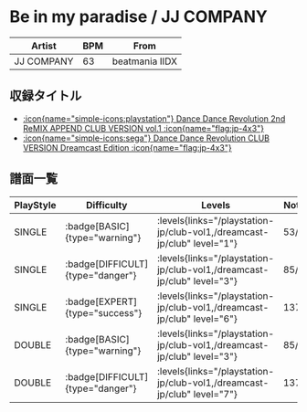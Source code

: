 # Be in my paradise / JJ COMPANY

|Artist|BPM|From|
|------|---|----|
|JJ COMPANY|63|beatmania IIDX|

## 収録タイトル

- [:icon{name="simple-icons:playstation"} Dance Dance Revolution 2nd ReMIX APPEND CLUB VERSION vol.1 :icon{name="flag:jp-4x3"}](/playstation-jp/club-vol1)
- [:icon{name="simple-icons:sega"} Dance Dance Revolution CLUB VERSION Dreamcast Edition :icon{name="flag:jp-4x3"}](/dreamcast-jp/club)

## 譜面一覧

|PlayStyle|Difficulty|Levels|Notes|Movie|
|---------|----------|------|-----|-----|
|SINGLE| :badge[BASIC]{type="warning"}| :levels{links="/playstation-jp/club-vol1,/dreamcast-jp/club" level="1"}|53/0||
|SINGLE| :badge[DIFFICULT]{type="danger"}| :levels{links="/playstation-jp/club-vol1,/dreamcast-jp/club" level="3"}|85/0||
|SINGLE| :badge[EXPERT]{type="success"}| :levels{links="/playstation-jp/club-vol1,/dreamcast-jp/club" level="6"}|137/0||
|DOUBLE| :badge[BASIC]{type="warning"}| :levels{links="/playstation-jp/club-vol1,/dreamcast-jp/club" level="3"}|85/0||
|DOUBLE| :badge[DIFFICULT]{type="danger"}| :levels{links="/playstation-jp/club-vol1,/dreamcast-jp/club" level="7"}|137/0||
